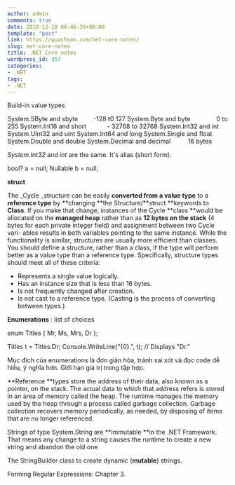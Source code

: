 ```yaml
---
author: admin
comments: true
date: 2010-12-18 06:46:39+00:00
template: "post"
link: https://quachson.com/net-core-notes/
slug: net-core-notes
title: .NET Core notes
wordpress_id: 357
categories:
- .NET
tags:
- .NET
---
```


Build-in value types

System.SByte and sbyte         -128 t0 127
System.Byte and byte               0 to 255
System.Int16 and short            - 32768 to 32768
System.Int32 and int
System.UInt32 and uint
System.Int64 and long
System.Single and float
System.Double and double
System.Decimal and decimal          16 bytes

_System.Int32_ and _int_ are the same. It's alias (short form).

bool? a = null;
Nullable<bool> b = null;

**struct**

The _Cycle _structure can be easily **converted **from a** value type** to a **reference type** by **changing **the Structure/**struct **keywords to **Class**. If you make that change, instances of the Cycle **class **would be allocated on the **managed heap** rather than as **12 bytes on the stack** (4 bytes for each private integer field) and assignment between two Cycle vari- ables results in both variables pointing to the same instance. While the functionality is similar, structures are usually more efficient than classes. You should define a structure, rather than a class, if the type will perform better as a value type than a reference type. Specifically, structure types should meet all of these criteria:
- Represents a single value logically.
- Has an instance size that is less than 16 bytes.
- Is not frequently changed after creation.
- Is not cast to a reference type. (Casting is the process of converting between types.)

**Enumerations** : list of choices

enum Titles { Mr, Ms, Mrs, Dr };

Titles t = Titles.Dr;
Console.WriteLine("{0}.", t); // Displays "Dr."

Mục đích của enumerations là đơn giản hóa, tránh sai xót và đọc code dễ hiểu, ý nghĩa hơn. Giới hạn giá trị trong tập hợp.

**Reference **types store the address of their data, also known as a pointer, on the stack. The actual data to which that address refers is stored in an area of memory called the heap. The runtime manages the memory used by the heap through a process called garbage collection. Garbage collection recovers memory periodically, as needed, by disposing of items that are no longer referenced.

Strings of type System.String are **immutable **in the .NET Framework. That means any change to a string causes the runtime to create a new string and abandon the old one

The StringBuilder class to create dynamic (**mutable**) strings.

Forming Regular Expressions: Chapter 3.


